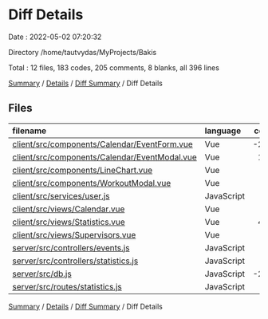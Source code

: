 # Diff Details

Date : 2022-05-02 07:20:32

Directory /home/tautvydas/MyProjects/Bakis

Total : 12 files,  183 codes, 205 comments, 8 blanks, all 396 lines

[Summary](results.md) / [Details](details.md) / [Diff Summary](diff.md) / Diff Details

## Files
| filename | language | code | comment | blank | total |
| :--- | :--- | ---: | ---: | ---: | ---: |
| [client/src/components/Calendar/EventForm.vue](/client/src/components/Calendar/EventForm.vue) | Vue | -216 | 0 | -1 | -217 |
| [client/src/components/Calendar/EventModal.vue](/client/src/components/Calendar/EventModal.vue) | Vue | 131 | 1 | 2 | 134 |
| [client/src/components/LineChart.vue](/client/src/components/LineChart.vue) | Vue | 71 | 4 | 4 | 79 |
| [client/src/components/WorkoutModal.vue](/client/src/components/WorkoutModal.vue) | Vue | 57 | 0 | 0 | 57 |
| [client/src/services/user.js](/client/src/services/user.js) | JavaScript | 5 | 0 | 1 | 6 |
| [client/src/views/Calendar.vue](/client/src/views/Calendar.vue) | Vue | -3 | -86 | 0 | -89 |
| [client/src/views/Statistics.vue](/client/src/views/Statistics.vue) | Vue | 400 | -33 | 0 | 367 |
| [client/src/views/Supervisors.vue](/client/src/views/Supervisors.vue) | Vue | -1 | 0 | 0 | -1 |
| [server/src/controllers/events.js](/server/src/controllers/events.js) | JavaScript | 3 | 0 | 0 | 3 |
| [server/src/controllers/statistics.js](/server/src/controllers/statistics.js) | JavaScript | 34 | 20 | 1 | 55 |
| [server/src/db.js](/server/src/db.js) | JavaScript | -299 | 299 | 0 | 0 |
| [server/src/routes/statistics.js](/server/src/routes/statistics.js) | JavaScript | 1 | 0 | 1 | 2 |

[Summary](results.md) / [Details](details.md) / [Diff Summary](diff.md) / Diff Details